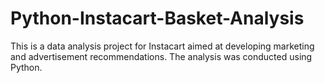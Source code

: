 # Python-Instacart-Basket-Analysis
 This is a data analysis project for Instacart aimed at developing marketing and advertisement recommendations. The analysis was conducted using Python.
